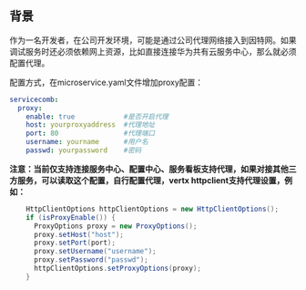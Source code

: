## 背景

作为一名开发者，在公司开发环境，可能是通过公司代理网络接入到因特网。如果调试服务时还必须依赖网上资源，比如直接连接华为共有云服务中心，那么就必须配置代理。

配置方式，在microservice.yaml文件增加proxy配置：

```yaml
servicecomb:
  proxy:
    enable: true            #是否开启代理
    host: yourproxyaddress  #代理地址
    port: 80                #代理端口
    username: yourname      #用户名
    passwd: yourpassword    #密码
```

**注意：当前仅支持连接服务中心、配置中心、服务看板支持代理，如果对接其他三方服务，可以读取这个配置，自行配置代理，vertx httpclient支持代理设置，例如：**

```java
    HttpClientOptions httpClientOptions = new HttpClientOptions();
    if (isProxyEnable()) {
      ProxyOptions proxy = new ProxyOptions();
      proxy.setHost("host");
      proxy.setPort(port);
      proxy.setUsername("username");
      proxy.setPassword("passwd");
      httpClientOptions.setProxyOptions(proxy);
    }
```



